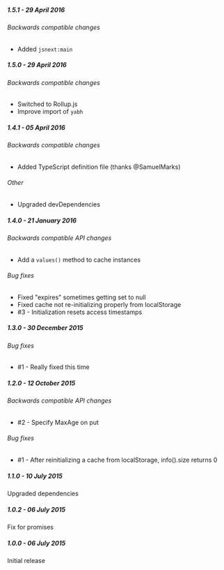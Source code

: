##### 1.5.1 - 29 April 2016

###### Backwards compatible changes
- Added `jsnext:main`

##### 1.5.0 - 29 April 2016

###### Backwards compatible changes
- Switched to Rollup.js
- Improve import of `yabh`

##### 1.4.1 - 05 April 2016

###### Backwards compatible changes
- Added TypeScript definition file (thanks @SamuelMarks)

###### Other
- Upgraded devDependencies

##### 1.4.0 - 21 January 2016

###### Backwards compatible API changes
- Add a `values()` method to cache instances

###### Bug fixes
- Fixed "expires" sometimes getting set to null
- Fixed cache not re-initializing properly from localStorage
- #3 - Initialization resets access timestamps

##### 1.3.0 - 30 December 2015

###### Bug fixes
- #1 - Really fixed this time

##### 1.2.0 - 12 October 2015

###### Backwards compatible API changes
- #2 - Specify MaxAge on put

###### Bug fixes
- #1 - After reinitializing a cache from localStorage, info().size returns 0

##### 1.1.0 - 10 July 2015

Upgraded dependencies

##### 1.0.2 - 06 July 2015

Fix for promises

##### 1.0.0 - 06 July 2015

Initial release
